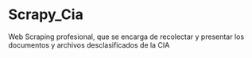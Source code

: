 # Scrapy_Cia
Web Scraping profesional, que se encarga de recolectar y presentar los documentos y archivos desclasificados de la CIA 
